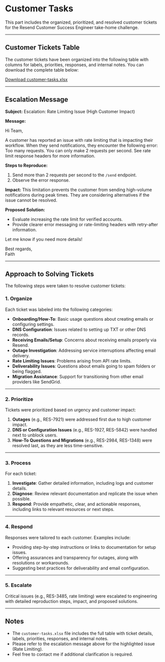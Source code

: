 # Customer Tasks

This part includes the organized, prioritized, and resolved customer tickets for the Resend Customer Success Engineer take-home challenge.

---

## Customer Tickets Table

The customer tickets have been organized into the following table with columns for labels, priorities, responses, and internal notes. You can download the complete table below:

[Download customer-tasks.xlsx](./customer-tasks.xlsx)

---

## Escalation Message

**Subject:** Escalation: Rate Limiting Issue (High Customer Impact)

**Message:**

Hi Team,

A customer has reported an issue with rate limiting that is impacting their workflow. When they send notifications, they encounter the following error: Too many requests. You can only make 2 requests per second. See rate limit response headers for more information.


**Steps to Reproduce:**
1. Send more than 2 requests per second to the `/send` endpoint.
2. Observe the error response.

**Impact:**
This limitation prevents the customer from sending high-volume notifications during peak times. They are considering alternatives if the issue cannot be resolved.

**Proposed Solution:**
- Evaluate increasing the rate limit for verified accounts.
- Provide clearer error messaging or rate-limiting headers with retry-after information.

Let me know if you need more details!

Best regards,  
Faith

---

## Approach to Solving Tickets

The following steps were taken to resolve customer tickets:

### 1. **Organize**
Each ticket was labeled into the following categories:
- **Onboarding/How-To**: Basic usage questions about creating emails or configuring settings.
- **DNS Configuration**: Issues related to setting up TXT or other DNS records.
- **Receiving Emails/Setup**: Concerns about receiving emails properly via Resend.
- **Outage Investigation**: Addressing service interruptions affecting email delivery.
- **Rate Limiting Issues**: Problems arising from API rate limits.
- **Deliverability Issues**: Questions about emails going to spam folders or being flagged.
- **Migration Assistance**: Support for transitioning from other email providers like SendGrid.

---

### 2. **Prioritize**
Tickets were prioritized based on urgency and customer impact:
1. **Outages** (e.g., RES-7921) were addressed first due to high customer impact.
2. **DNS or Configuration Issues** (e.g., RES-1927, RES-5842) were handled next to unblock users.
3. **How-To Questions and Migrations** (e.g., RES-2984, RES-1348) were resolved last, as they are less time-sensitive.

---

### 3. **Process**
For each ticket:
1. **Investigate**: Gather detailed information, including logs and customer details.
2. **Diagnose**: Review relevant documentation and replicate the issue when possible.
3. **Respond**: Provide empathetic, clear, and actionable responses, including links to relevant resources or next steps.

---

### 4. **Respond**
Responses were tailored to each customer. Examples include:
- Providing step-by-step instructions or links to documentation for setup issues.
- Offering assurances and transparency for outages, along with resolutions or workarounds.
- Suggesting best practices for deliverability and email configuration.

---

### 5. **Escalate**
Critical issues (e.g., RES-3485, rate limiting) were escalated to engineering with detailed reproduction steps, impact, and proposed solutions.

---

## Notes

- The `customer-tasks.xlsx` file includes the full table with ticket details, labels, priorities, responses, and internal notes.
- Please refer to the escalation message above for the highlighted issue (Rate Limiting).
- Feel free to contact me if additional clarification is required.

